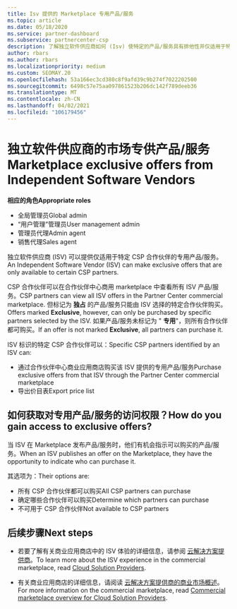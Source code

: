 ```yaml
---
title: Isv 提供的 Marketplace 专用产品/服务
ms.topic: article
ms.date: 05/18/2020
ms.service: partner-dashboard
ms.subservice: partnercenter-csp
description: 了解独立软件供应商如何 (Isv) 使特定的产品/服务具有排他性并仅适用于特定的 CSP 合作伙伴。
author: rbars
ms.author: rbars
ms.localizationpriority: medium
ms.custom: SEOMAY.20
ms.openlocfilehash: 53a166ec3cd380c8f9afd39c9b274f7022202500
ms.sourcegitcommit: 6498c57e75aa097861523b206dc142f789deeb36
ms.translationtype: MT
ms.contentlocale: zh-CN
ms.lasthandoff: 04/02/2021
ms.locfileid: "106179456"
---
```

# <a name="marketplace-exclusive-offers-from-independent-software-vendors"></a><span data-ttu-id="3f9ca-103">独立软件供应商的市场专供产品/服务</span><span class="sxs-lookup"><span data-stu-id="3f9ca-103">Marketplace exclusive offers from Independent Software Vendors</span></span>

<span data-ttu-id="3f9ca-104">**相应的角色**</span><span class="sxs-lookup"><span data-stu-id="3f9ca-104">**Appropriate roles**</span></span>

- <span data-ttu-id="3f9ca-105">全局管理员</span><span class="sxs-lookup"><span data-stu-id="3f9ca-105">Global admin</span></span>
- <span data-ttu-id="3f9ca-106">“用户管理”管理员</span><span class="sxs-lookup"><span data-stu-id="3f9ca-106">User management admin</span></span>
- <span data-ttu-id="3f9ca-107">管理员代理</span><span class="sxs-lookup"><span data-stu-id="3f9ca-107">Admin agent</span></span>
- <span data-ttu-id="3f9ca-108">销售代理</span><span class="sxs-lookup"><span data-stu-id="3f9ca-108">Sales agent</span></span>

<span data-ttu-id="3f9ca-109">独立软件供应商 (ISV) 可以提供仅适用于特定 CSP 合作伙伴的专用产品/服务。</span><span class="sxs-lookup"><span data-stu-id="3f9ca-109">An Independent Software Vendor (ISV) can make exclusive offers that are only available to certain CSP partners.</span></span>

<span data-ttu-id="3f9ca-110">CSP 合作伙伴可以在合作伙伴中心商用 marketplace 中查看所有 ISV 产品/服务。</span><span class="sxs-lookup"><span data-stu-id="3f9ca-110">CSP partners can view all ISV offers in the Partner Center commercial marketplace.</span></span> <span data-ttu-id="3f9ca-111">但标记为 **独占** 的产品/服务只能由 ISV 选择的特定合作伙伴购买。</span><span class="sxs-lookup"><span data-stu-id="3f9ca-111">Offers marked **Exclusive**, however, can only be purchased by specific partners selected by the ISV.</span></span> <span data-ttu-id="3f9ca-112">如果产品/服务未标记为 " **专用**"，则所有合作伙伴都可购买。</span><span class="sxs-lookup"><span data-stu-id="3f9ca-112">If an offer is not marked **Exclusive**, all partners can purchase it.</span></span>

<span data-ttu-id="3f9ca-113">ISV 标识的特定 CSP 合作伙伴可以：</span><span class="sxs-lookup"><span data-stu-id="3f9ca-113">Specific CSP partners identified by an ISV can:</span></span>

- <span data-ttu-id="3f9ca-114">通过合作伙伴中心商业应用商店购买该 ISV 提供的专用产品/服务</span><span class="sxs-lookup"><span data-stu-id="3f9ca-114">Purchase exclusive offers from that ISV through the Partner Center commercial marketplace</span></span>
- <span data-ttu-id="3f9ca-115">导出价目表</span><span class="sxs-lookup"><span data-stu-id="3f9ca-115">Export price list</span></span>

## <a name="how-do-you-gain-access-to-exclusive-offers"></a><span data-ttu-id="3f9ca-116">如何获取对专用产品/服务的访问权限？</span><span class="sxs-lookup"><span data-stu-id="3f9ca-116">How do you gain access to exclusive offers?</span></span>

<span data-ttu-id="3f9ca-117">当 ISV 在 Marketplace 发布产品/服务时，他们有机会指示可以购买的产品/服务。</span><span class="sxs-lookup"><span data-stu-id="3f9ca-117">When an ISV publishes an offer on the Marketplace, they have the opportunity to indicate who can purchase it.</span></span>

<span data-ttu-id="3f9ca-118">其选项为：</span><span class="sxs-lookup"><span data-stu-id="3f9ca-118">Their options are:</span></span>

- <span data-ttu-id="3f9ca-119">所有 CSP 合作伙伴都可以购买</span><span class="sxs-lookup"><span data-stu-id="3f9ca-119">All CSP partners can purchase</span></span>
- <span data-ttu-id="3f9ca-120">确定哪些合作伙伴可以购买</span><span class="sxs-lookup"><span data-stu-id="3f9ca-120">Determine which partners can purchase</span></span>
- <span data-ttu-id="3f9ca-121">不可用于 CSP 合作伙伴</span><span class="sxs-lookup"><span data-stu-id="3f9ca-121">Not available to CSP partners</span></span>

## <a name="next-steps"></a><span data-ttu-id="3f9ca-122">后续步骤</span><span class="sxs-lookup"><span data-stu-id="3f9ca-122">Next steps</span></span>

- <span data-ttu-id="3f9ca-123">若要了解有关商业应用商店中的 ISV 体验的详细信息，请参阅 [云解决方案提供商](/azure/marketplace/cloud-solution-providers)。</span><span class="sxs-lookup"><span data-stu-id="3f9ca-123">To learn more about the ISV experience in the commercial marketplace, read [Cloud Solution Providers](/azure/marketplace/cloud-solution-providers).</span></span>

- <span data-ttu-id="3f9ca-124">有关商业应用商店的详细信息，请阅读 [云解决方案提供商的商业市场概述](csp-commercial-marketplace-overview.md)。</span><span class="sxs-lookup"><span data-stu-id="3f9ca-124">For more information on the commercial marketplace, read [Commercial marketplace overview for Cloud Solution Providers](csp-commercial-marketplace-overview.md).</span></span>